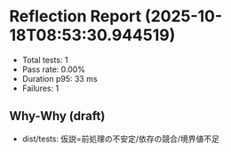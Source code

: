 # Reflection Report (2025-10-18T08:53:30.944519)

- Total tests: 1
- Pass rate: 0.00%
- Duration p95: 33 ms
- Failures: 1

## Why-Why (draft)
- dist/tests: 仮説=前処理の不安定/依存の競合/境界値不足
